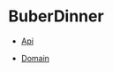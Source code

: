 # BuberDinner

- [Api](https://github.com/gotsiridzes/BuberDinner/blob/master/Docs/Api.md)

- [Domain](https://github.com/gotsiridzes/BuberDinner/blob/master/Docs/Domain.md)
